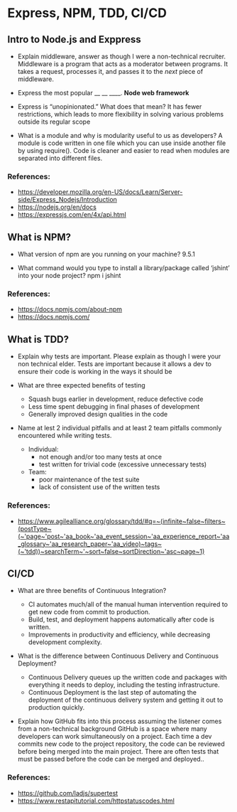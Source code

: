 # Express, NPM, TDD, CI/CD

## Intro to Node.js and Exppress
* Explain middleware, answer as though I were a non-technical recruiter.
Middleware is a program that acts as a moderator between programs. It takes a request, processes it, and passes it to the *next* piece of middleware.

* Express the most popular __ __ ____.
**Node web framework**

* Express is “unopinionated.” What does that mean?
It has fewer restrictions, which leads to more flexibility in solving various problems outside its regular scope

* What is a module and why is modularity useful to us as developers?
A module is code written in one file which you can use inside another file by using require(). Code is cleaner and easier to read when modules are separated into different files.

### References:
* <https://developer.mozilla.org/en-US/docs/Learn/Server-side/Express_Nodejs/Introduction>
* <https://nodejs.org/en/docs>
* <https://expressjs.com/en/4x/api.html>

## What is NPM?
* What version of npm are you running on your machine?
9.5.1

* What command would you type to install a library/package called ‘jshint’ into your node project?
npm i jshint

### References:
* <https://docs.npmjs.com/about-npm>
* <https://docs.npmjs.com/>

## What is TDD?
* Explain why tests are important. Please explain as though I were your non technical elder.
Tests are important because it allows a dev to ensure their code is working in the ways it should be

* What are three expected benefits of testing
  * Squash bugs earlier in development, reduce defective code
  * Less time spent debugging in final phases of development 
  * Generally improved design qualities in the code

* Name at lest 2 individual pitfalls and at least 2 team pitfalls commonly encountered while writing tests.
  * Individual:
    * not enough and/or too many tests at once
    * test written for trivial code (excessive unnecessary tests)
  * Team:
    * poor maintenance of the test suite
    * lack of consistent use of the written tests

### References:
* <https://www.agilealliance.org/glossary/tdd/#q=~(infinite~false~filters~(postType~(~'page~'post~'aa_book~'aa_event_session~'aa_experience_report~'aa_glossary~'aa_research_paper~'aa_video)~tags~(~'tdd))~searchTerm~'~sort~false~sortDirection~'asc~page~1)>

## CI/CD
* What are three benefits of Continuous Integration?
  * CI automates much/all of the manual human intervention required to get new code from commit to production.
  * Build, test, and deployment happens automatically after code is written.
  * Improvements in productivity and efficiency, while decreasing development complexity.

* What is the difference between Continuous Delivery and Continuous Deployment?
  * Continuous Delivery queues up the written code and packages with everything it needs to deploy, including the testing infrastructure.  
  * Continuous Deployment is the last step of automating the deployment of the continuous delivery system and getting it out to production quickly.

* Explain how GitHub fits into this process assuming the listener comes from a non-technical background
GitHub is a space where many developers can work simultaneously on a project. Each time a dev commits new code to the project repository, the code can be reviewed before being merged into the main project. There are often tests that must be passed before the code can be merged and deployed..

### References:
* <https://github.com/ladjs/supertest>
* <https://www.restapitutorial.com/httpstatuscodes.html>
